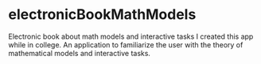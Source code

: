 # electronicBookMathModels
Electronic book about math models and interactive tasks
I created this app while in college. An application to familiarize the user with the theory of mathematical models and interactive tasks.
